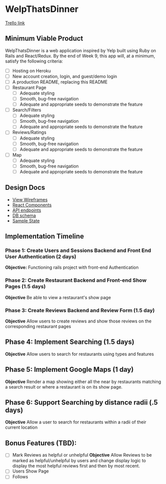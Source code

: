 # WelpThatsDinner

[Trello link][trello]

[trello]: https://trello.com/b/Vz8gFczW/welp

## Minimum Viable Product

WelpThatsDinner is a web application inspired by Yelp built using Ruby on Rails
and React/Redux.  By the end of Week 9, this app will, at a minimum, satisfy the
following criteria:

- [ ] Hosting on Heroku
- [ ] New account creation, login, and guest/demo login
- [ ] A production README, replacing this README
- [ ] Restaurant Page
  - [ ] Adequate styling
  - [ ] Smooth, bug-free navigation
  - [ ] Adequate and appropriate seeds to demonstrate the feature
- [ ] Search/Filters
  - [ ] Adequate styling
  - [ ] Smooth, bug-free navigation
  - [ ] Adequate and appropriate seeds to demonstrate the feature
- [ ] Reviews/Ratings
  - [ ] Adequate styling
  - [ ] Smooth, bug-free navigation
  - [ ] Adequate and appropriate seeds to demonstrate the feature
- [ ] Map
  - [ ] Adequate styling
  - [ ] Smooth, bug-free navigation
  - [ ] Adequate and appropriate seeds to demonstrate the feature

## Design Docs
* [View Wireframes][wireframes]
* [React Components][components]
* [API endpoints][api-endpoints]
* [DB schema][schema]
* [Sample State][sample-state]

[wireframes]: docs/wireframes
[components]: docs/component-hierarchy.md
[sample-state]: docs/sample-state.md
[api-endpoints]: docs/api-endpoints.md
[schema]: docs/schema.md

## Implementation Timeline

### Phase 1: Create Users and Sessions Backend and Front End User Authentication (2 days)
**Objective:** Functioning rails project with front-end Authentication

### Phase 2: Create Restaurant Backend and Front-end Show Pages (1.5 days)
**Objective** Be able to view a restaurant's show page

### Phase 3: Create Reviews Backend and Review Form (1.5 day)
**Objective** Allow users to create reviews and show those reviews on the corresponding restaurant pages

## Phase 4: Implement Searching (1.5 days)
**Objective** Allow users to search for restaurants using types and features

## Phase 5: Implement Google Maps (1 day)
**Objective** Render a map showing either all the near by restaurants matching a search result or where a restaurant is on its show page.

## Phase 6: Support Searching by distance radii (.5 days)
**Objective** Allow a user to search for restaurants within a radii of their current location

## Bonus Features (TBD):
- [ ] Mark Reviews as helpful or unhelpful
  **Objective** Allow Reviews to be marked as helpful/unhelpful by users and change display logic to display the most helpful reviews first and then by most recent.
- [ ] Users Show Page
- [ ] Follows
